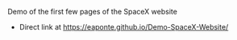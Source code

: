 Demo of the first few pages of the SpaceX website

- Direct link at https://eaponte.github.io/Demo-SpaceX-Website/
